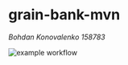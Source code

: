 # grain-bank-mvn

*Bohdan Konovalenko 158783*

![example workflow](https://github.com/Momentow/grain-bank-mvn/actions/workflows/ci.yml/badge.svg)
